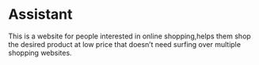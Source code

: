 # Assistant
This is a website for people interested in online shopping,helps them shop the desired product at low price that doesn’t need surfing over multiple shopping websites. 
